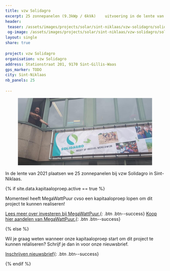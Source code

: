 ```yaml
---
title: vzw Solidagro
excerpt: 25 zonnepanelen (9.3kWp / 6kVA)    uitvoering in de lente van 2021
header:
 teaser: /assets/images/projects/solar/sint-niklaas/vzw-solidagro/solidagro_001.png
 og-image: /assets/images/projects/solar/sint-niklaas/vzw-solidagro/solidagro_001.png
layout: single
share: true

project: vzw Solidagro
organisation: vzw Solidagro
address: Stationstraat 201, 9170 Sint-Gillis-Waas
gps_marker: TODO
city: Sint-Niklaas
nb_panels: 25

---
```


<figure>
  <img src="/assets/images/projects/solar/sint-niklaas/vzw-solidagro/solidagro_001.png">
</figure>

In de lente van 2021 plaatsen we 25 zonnepanelen bij vzw Solidagro in
Sint-Niklaas.

{% if site.data.kapitaaloproep.active == true %}

Momenteel heeft MegaWattPuur cvso een kapitaaloproep lopen om dit project te
kunnen realiseren!

[Lees meer over investeren bij MegaWattPuur.](http://aandelen.megawattpuur.be){: .btn .btn--success}
[Koop hier aandelen van MegaWattPuur.](http://aandelen.megawattpuur.be){: .btn .btn--success}

{% else %}

Wil je graag weten wanneer onze kapitaaloproep start om dit project te kunnen
relaliseren? Schrijf je dan in voor onze nieuwsbrief.

[Inschrijven nieuwsbrief](/nieuwsbrief){: .btn .btn--success}

{% endif %}
